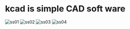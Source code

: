 # kcad is simple CAD soft ware

![ss01](https://user-images.githubusercontent.com/44468366/52205927-0a1ac500-28bc-11e9-9cf7-7adaafdfb75c.png)
![ss02](https://user-images.githubusercontent.com/44468366/52205929-0a1ac500-28bc-11e9-852d-faf9228473df.png)
![ss03](https://user-images.githubusercontent.com/44468366/52205925-0a1ac500-28bc-11e9-9ff0-3aa1c40c4920.png)
![ss04](https://user-images.githubusercontent.com/44468366/52205926-0a1ac500-28bc-11e9-8192-cce7fef33150.png)

